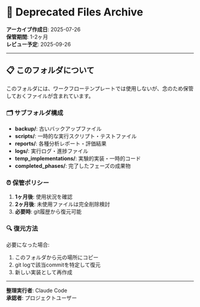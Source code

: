 # 📁 Deprecated Files Archive

**アーカイブ作成日**: 2025-07-26  
**保管期間**: 1-2ヶ月  
**レビュー予定**: 2025-09-26

---

## 📋 このフォルダについて

このフォルダには、ワークフローテンプレートでは使用しないが、念のため保管しておくファイルが含まれています。

### 🗂️ サブフォルダ構成

- **backup/**: 古いバックアップファイル
- **scripts/**: 一時的な実行スクリプト・テストファイル  
- **reports/**: 各種分析レポート・評価結果
- **logs/**: 実行ログ・進捗ファイル
- **temp_implementations/**: 実験的実装・一時的コード
- **completed_phases/**: 完了したフェーズの成果物

### ⏰ 保管ポリシー

1. **1ヶ月後**: 使用状況を確認
2. **2ヶ月後**: 未使用ファイルは完全削除検討
3. **必要時**: git履歴から復元可能

### 🔍 復元方法

必要になった場合:
1. このフォルダから元の場所にコピー
2. git logで該当commitを特定して復元
3. 新しい実装として再作成

---

**整理実行者**: Claude Code  
**承認者**: プロジェクトユーザー
